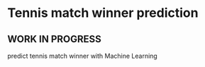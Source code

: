 # Tennis match winner prediction
## WORK IN PROGRESS

predict tennis match winner with Machine Learning

